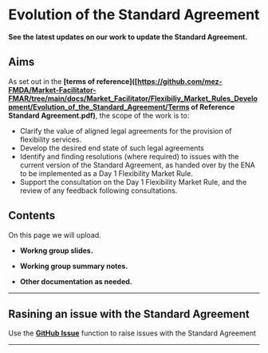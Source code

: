 # Evolution of the Standard Agreement

**See the latest updates on our work to update the Standard Agreement.**

## Aims

As set out in the **[terms of reference]([https://github.com/mez-FMDA/Market-Facilitator-FMAR/tree/main/docs/Market_Facilitator/Flexibiliy_Market_Rules_Development/Evolution_of_the_Standard_Agreement/Terms of Reference Standard Agreement.pdf)**, the scope of the work is to: 
*	Clarify the value of aligned legal agreements for the provision of flexibility services. 
*	Develop the desired end state of such legal agreements
*	Identify and finding resolutions (where required) to issues with the current version of the Standard Agreement, as handed over by the ENA to be implemented as a Day 1 Flexibility Market Rule. 
*	Support the consultation on the Day 1 Flexibility Market Rule, and the review of any feedback following consultations. 


## Contents

On this page we will upload. 

*   **Workng group slides.**

*   **Working group summary notes.** 

*   **Other documentation as needed.** 

---

## Rasining an issue with the Standard Agreement

Use the **[GitHub Issue](https://github.com/mez-FMDA/MF.github.io/issues)** function to raise issues with the Standard Agreement

---


